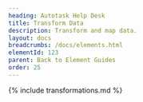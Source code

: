 ```yaml
---
heading: Autotask Help Desk
title: Transform Data
description: Transform and map data.
layout: docs
breadcrumbs: /docs/elements.html
elementId: 123
parent: Back to Element Guides
order: 25
---
```


{% include transformations.md %}
